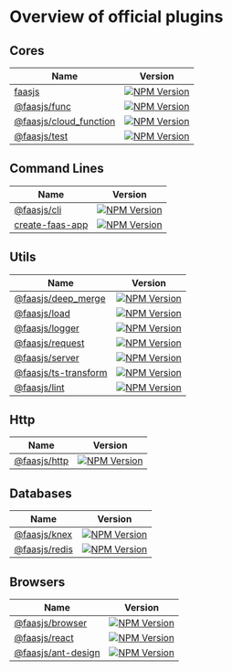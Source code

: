 # Overview of official plugins

## Cores

|Name|Version|
|---|---|
|[faasjs](https://github.com/faasjs/faasjs/tree/main/packages/faasjs)|[![NPM Version](https://img.shields.io/npm/v/faasjs.svg)](https://www.npmjs.com/package/faasjs)|
|[@faasjs/func](https://github.com/faasjs/faasjs/tree/main/packages/func)|[![NPM Version](https://img.shields.io/npm/v/@faasjs/func.svg)](https://www.npmjs.com/package/@faasjs/func)|
|[@faasjs/cloud_function](https://github.com/faasjs/faasjs/tree/main/packages/cloud_function)|[![NPM Version](https://img.shields.io/npm/v/@faasjs/cloud_function.svg)](https://www.npmjs.com/package/@faasjs/cloud_function)|
|[@faasjs/test](https://github.com/faasjs/faasjs/tree/main/packages/test)|[![NPM Version](https://img.shields.io/npm/v/@faasjs/test.svg)](https://www.npmjs.com/package/@faasjs/test)|

## Command Lines

|Name|Version|
|---|---|
|[@faasjs/cli](https://github.com/faasjs/faasjs/tree/main/packages/cli)|[![NPM Version](https://img.shields.io/npm/v/@faasjs/cli.svg)](https://www.npmjs.com/package/@faasjs/cli)|
|[create-faas-app](https://github.com/faasjs/faasjs/tree/main/packages/cli)|[![NPM Version](https://img.shields.io/npm/v/create-faas-app.svg)](https://www.npmjs.com/package/create-faas-app)|

## Utils

|Name|Version|
|---|---|
|[@faasjs/deep_merge](https://github.com/faasjs/faasjs/tree/main/packages/deep_merge)|[![NPM Version](https://img.shields.io/npm/v/@faasjs/deep_merge.svg)](https://www.npmjs.com/package/@faasjs/deep_merge)|
|[@faasjs/load](https://github.com/faasjs/faasjs/tree/main/packages/load)|[![NPM Version](https://img.shields.io/npm/v/@faasjs/load.svg)](https://www.npmjs.com/package/@faasjs/load)|
|[@faasjs/logger](https://github.com/faasjs/faasjs/tree/main/packages/logger)|[![NPM Version](https://img.shields.io/npm/v/@faasjs/logger.svg)](https://www.npmjs.com/package/@faasjs/logger)|
|[@faasjs/request](https://github.com/faasjs/faasjs/tree/main/packages/request)|[![NPM Version](https://img.shields.io/npm/v/@faasjs/request.svg)](https://www.npmjs.com/package/@faasjs/request)|
|[@faasjs/server](https://github.com/faasjs/faasjs/tree/main/packages/server)|[![NPM Version](https://img.shields.io/npm/v/@faasjs/server.svg)](https://www.npmjs.com/package/@faasjs/server)|
|[@faasjs/ts-transform](https://github.com/faasjs/faasjs/tree/main/packages/ts-transform)|[![NPM Version](https://img.shields.io/npm/v/@faasjs/ts-transform.svg)](https://www.npmjs.com/package/@faasjs/ts-transform)|
|[@faasjs/lint](https://github.com/faasjs/faasjs/tree/main/packages/lint)|[![NPM Version](https://img.shields.io/npm/v/@faasjs/lint.svg)](https://www.npmjs.com/package/@faasjs/lint)|

## Http

|Name|Version|
|---|---|
|[@faasjs/http](https://github.com/faasjs/faasjs/tree/main/packages/http)|[![NPM Version](https://img.shields.io/npm/v/@faasjs/http.svg)](https://www.npmjs.com/package/@faasjs/http)|

## Databases

|Name|Version|
|---|---|
|[@faasjs/knex](https://github.com/faasjs/faasjs/tree/main/packages/knex)|[![NPM Version](https://img.shields.io/npm/v/@faasjs/knex.svg)](https://www.npmjs.com/package/@faasjs/knex)|
|[@faasjs/redis](https://github.com/faasjs/faasjs/tree/main/packages/redis)|[![NPM Version](https://img.shields.io/npm/v/@faasjs/redis.svg)](https://www.npmjs.com/package/@faasjs/redis)|

## Browsers

|Name|Version|
|---|---|
|[@faasjs/browser](https://github.com/faasjs/faasjs/tree/main/packages/browser)|[![NPM Version](https://img.shields.io/npm/v/@faasjs/browser.svg)](https://www.npmjs.com/package/@faasjs/browser)|
|[@faasjs/react](https://github.com/faasjs/faasjs/tree/main/packages/react)|[![NPM Version](https://img.shields.io/npm/v/@faasjs/react.svg)](https://www.npmjs.com/package/@faasjs/react)|
|[@faasjs/ant-design](https://github.com/faasjs/faasjs/tree/main/packages/ant-design)|[![NPM Version](https://img.shields.io/npm/v/@faasjs/ant-design.svg)](https://www.npmjs.com/package/@faasjs/ant-design)|
